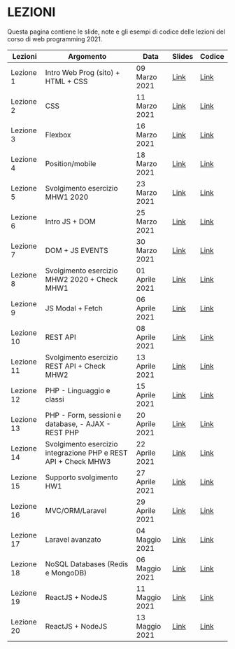 # LEZIONI
Questa pagina contiene le slide, note e gli esempi di codice delle lezioni del corso di web programming 2021.


| Lezioni    | Argomento                                                                | Data            | Slides      | Codice      |
|------------|--------------------------------------------------------------------------|-----------------|------------ |-------------|
| Lezione 1  | Intro Web Prog (sito) + HTML + CSS                                       | 09 Marzo 2021   | [Link][404] | [Link][404] |
| Lezione 2  | CSS                                                                      | 11 Marzo 2021   | [Link][404] | [Link][404] |
| Lezione 3  | Flexbox                                                                  | 16 Marzo 2021   | [Link][404] | [Link][404] |
| Lezione 4  | Position/mobile                                                          | 18 Marzo 2021   | [Link][404] | [Link][404] |
| Lezione 5  | Svolgimento esercizio MHW1 2020                                          | 23 Marzo 2021   | [Link][404] | [Link][404] |
| Lezione 6  | Intro JS + DOM                                                           | 25 Marzo 2021   | [Link][404] | [Link][404] |
| Lezione 7  | DOM +  JS EVENTS                                                         | 30 Marzo 2021   | [Link][404] | [Link][404] |
| Lezione 8  | Svolgimento esercizio MHW2 2020  + Check MHW1                            | 01 Aprile 2021  | [Link][404] | [Link][404] |
| Lezione 9  | JS Modal +  Fetch                                                        | 06 Aprile 2021  | [Link][404] | [Link][404] |
| Lezione 10 | REST API                                                                 | 08 Aprile 2021  | [Link][404] | [Link][404] |
| Lezione 11 | Svolgimento esercizio REST API  + Check MHW2                             | 13 Aprile 2021  | [Link][404] | [Link][404] |
| Lezione 12 | PHP - Linguaggio e classi                                                | 15 Aprile 2021  | [Link][404] | [Link][404] |
| Lezione 13 | PHP - Form, sessioni e database, - AJAX - REST PHP                       | 20 Aprile 2021  | [Link][404] | [Link][404] |
| Lezione 14 | Svolgimento esercizio integrazione PHP e REST API  + Check MHW3          | 22 Aprile 2021  | [Link][404] | [Link][404] |
| Lezione 15 | Supporto svolgimento HW1                                                 | 27 Aprile 2021  | [Link][404] | [Link][404] |
| Lezione 16 | MVC/ORM/Laravel                                                          | 29 Aprile 2021  | [Link][404] | [Link][404] |
| Lezione 17 | Laravel avanzato                                                         | 04 Maggio 2021  | [Link][404] | [Link][404] |
| Lezione 18 | NoSQL Databases (Redis e MongoDB)                                        | 06 Maggio 2021  | [Link][404] | [Link][404] |
| Lezione 19 | ReactJS + NodeJS                                                         | 11 Maggio 2021  | [Link][404] | [Link][404] |
| Lezione 20 | ReactJS + NodeJS                                                         | 13 Maggio 2021  | [Link][404] | [Link][404] |

[404]: /web-programming-course/fallback
